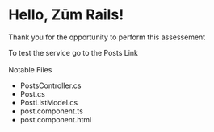 <h1>Hello, Zūm Rails!</h1>
<p>Thank you for the opportunity to perform this assessement</p>
<div>To test the service go to the <a class="" [routerLink]="['/post']">Posts</a> Link</div>
<br>
<div>Notable Files</div>
<ul>
  <li>PostsController.cs</li>
  <li>Post.cs</li>
  <li>PostListModel.cs</li>
  <li>post.component.ts</li>
  <li>post.component.html</li>
</ul>

